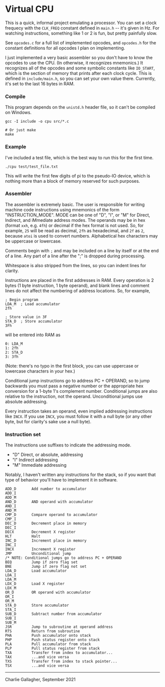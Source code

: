 # Virtual CPU
This is a quick, informal project emulating a processor. You can set a clock
frequecy with the `CLK_FREQ` constant defined in `main.h` -- it's given in Hz.
For watching instructions, something like 1 or 2 is fun, but pretty painfully
slow. 

See `opcodes.c` for a full list of implemented opcodes, and `opcodes.h` for the
constant definitions for all opcodes I plan on implementing.

I just implemented a very basic assembler so you don't have to know the opcodes
to use the CPU. (In otherwise, it recognizes mnemonics.) It recognizes all of
the opcodes and some symbolic constants like `IO_START`, which is the section of
memory that prints after each clock cycle. This is defined in `include/main.h`,
so you can set your own value there. Currently, it's set to the last 16 bytes in
RAM. 



### Compile
This program depends on the `unistd.h` header file, so it can't be compiled on
Windows. 


```
gcc -I include -o cpu src/*.c

# Or just make
make
```

### Example
I've included a test file, which is the best way to run this for the first time.

```
./cpu test/test_file.txt
```

This will write the first few digits of pi to the pseudo-IO device, which is
nothing more than a block of memory reserved for such purposes. 

### Assembler
The assembler is extremely basic. The user is responsible for writing machine
code instructions using mnemonics of the form "INSTRUCTION\_MODE". MODE can be
one of "D", "I", or "M" for Direct, Indirect, and iMmediate address modes. The
operands may be in hex (format `xxh`, e.g. `4fh`) or decimal if the hex format
is not used. So, for example, `25` will be read as decimal, `2fh` as
hexadecimal, and `2f` as `2`, because `atoi` is used to convert numbers.
Alphabetical hex characters may be uppercase or lowercase. 

Comments begin with `;` and may be included on a line by itself or at the end of
a line. Any part of a line after the ";" is dropped during processing. 

Whitespace is also stripped from the lines, so you can indent lines for clarity. 

Instructions are placed in the first addresses in RAM. Every operation is 2
bytes (1 byte instruction, 1 byte operand), and blank lines and comment lines do
not affect the numbering of address locations. So, for example,

```
; Begin program
LDA_M  ; Load accumulator
2fh

; Store value in 3F
STA_D  ; Store accumulator
3Fh
```

will be entered into RAM as

```
0: LDA_M
1: 2fh
2: STA_D
3: 3fh
```

(Note: there's no typo in the first block, you can use uppercase or lowercase
characters in your hex.)

Conditional jump instructions go to address PC + OPERAND, so to jump backwards
you must pass a negative number or the appropriate hex conversion for a 1-byte
1's complement number. Conditional jumps are also relative to the instruction,
not the operand. Unconditional jumps use absolute addressing. 

Every instruction takes an operand, even implied addressing instructions like
`INCX`. If you use `INCX`, you must follow it with a null byte (or any other
byte, but for clarity's sake use a null byte). 

### Instruction set
The instructions use suffixes to indicate the addressing mode.

- "D" Direct, or absolute, addressing
- "I" Indirect addressing
- "M" Immediate addressing

Notably, I haven't written any instructions for the stack, so if you want that
type of behavior you'll have to implement it in software. 

```
ADD_D       Add number to accumulator
ADD_I
ADD_M
AND_D       AND operand with accumulator
AND_I
AND_M
CMP_D       Compare operand to accumulator
CMP_I
DEC_D       Decrement place in memory
DEC_I
DECX        Decrement X register
HLT         Halt
INC_D       Increment place in memory
INC_I
INCX        Increment X register
JMP         Unconditional jump
/* NOTE: Conditional jumps go to address PC + OPERAND
BEQ         Jump if zero flag set
BNE         Jump if zero flag not set
LDA_D       Load accumulator
LDA_I
LDA_M
LDX_D       Load X register
LDX_M
OR_D        OR operand with accumulator
OR_I
OR_M
STA_D       Store accumulator
STA_I
SUB_D       Subtract number from accumulator
SUB_I
SUB_M
JSR         Jump to subroutine at operand address
RTS         Return from subroutine
PHA         Push accumulator onto stack
PHP         Push status register onto stack
PLA         Pull accumulator from stack
PLP         Pull status register from stack
TXA         Transfer from index to accumulator...
TAX         ...and vice versa
TXS         Transfer from index to stack pointer...
TSX         ...and vice versa
```

---

Charlie Gallagher, September 2021
